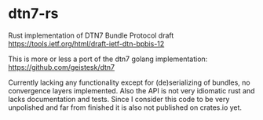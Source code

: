 # dtn7-rs
Rust implementation of DTN7 Bundle Protocol draft https://tools.ietf.org/html/draft-ietf-dtn-bpbis-12

This is more or less a port of the dtn7 golang implementation: https://github.com/geistesk/dtn7


Currently lacking any functionality except for (de)serializing of bundles, no convergence layers implemented. 
Also the API is not very idiomatic rust and lacks documentation and tests. 
Since I consider this code to be very unpolished and far from finished it is also not published on crates.io yet.
